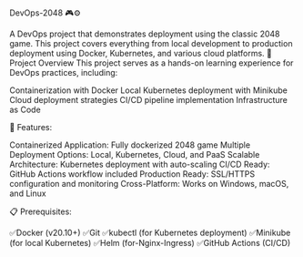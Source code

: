 DevOps-2048 🎮⚙️


A DevOps project that demonstrates deployment using the classic 2048 game. This project covers everything from local development to production deployment using Docker, Kubernetes, and various cloud platforms.
🎯 Project Overview
This project serves as a hands-on learning experience for DevOps practices, including:

Containerization with Docker
Local Kubernetes deployment with Minikube
Cloud deployment strategies
CI/CD pipeline implementation
Infrastructure as Code

🚀 Features:

Containerized Application: Fully dockerized 2048 game
Multiple Deployment Options: Local, Kubernetes, Cloud, and PaaS
Scalable Architecture: Kubernetes deployment with auto-scaling
CI/CD Ready: GitHub Actions workflow included
Production Ready: SSL/HTTPS configuration and monitoring
Cross-Platform: Works on Windows, macOS, and Linux

📋 Prerequisites:

✅Docker (v20.10+)
✅Git
✅kubectl (for Kubernetes deployment)
✅Minikube (for local Kubernetes)
✅Helm   (for-Nginx-Ingress)
✅GitHub Actions (CI/CD)
 